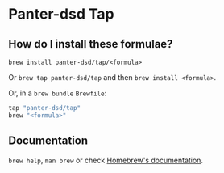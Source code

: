 # Panter-dsd Tap

## How do I install these formulae?

`brew install panter-dsd/tap/<formula>`

Or `brew tap panter-dsd/tap` and then `brew install <formula>`.

Or, in a `brew bundle` `Brewfile`:

```ruby
tap "panter-dsd/tap"
brew "<formula>"
```

## Documentation

`brew help`, `man brew` or check [Homebrew's documentation](https://docs.brew.sh).
